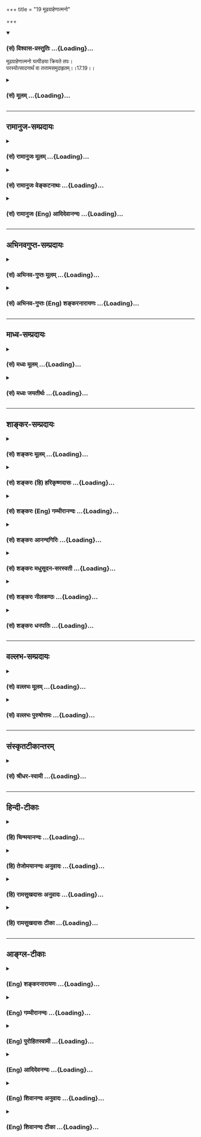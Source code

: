 +++
title = "19 मूढग्राहेणात्मनो"

+++
<div class="js_include" newlevelforh1="3" title="(सं) विश्वास-प्रस्तुतिः" unfilled url="/purANam/mahAbhAratam/06-bhIShma-parva/02-bhagavad-gItA-parva/saMskRtam/vishvAsa-prastutiH/17_shraddhA-traya-vibhA/19_mUDhagrAheNAtmano.md">
<details open><summary><h3>(सं) विश्वास-प्रस्तुतिः ...{Loading}...</h3></summary>

मूढग्राहेणात्मनो यत्पीडया क्रियते तपः।  
परस्योत्सादनार्थं वा तत्तामसमुदाहृतम्।।17.19।।
</details>
</div>
<div class="js_include collapsed" newlevelforh1="3" title="(सं) मूलम्" unfilled url="/purANam/mahAbhAratam/06-bhIShma-parva/02-bhagavad-gItA-parva/saMskRtam/mUlam/17_shraddhA-traya-vibhA/19_mUDhagrAheNAtmano.md">
<details><summary><h3>(सं) मूलम् ...{Loading}...</h3></summary>

मूढग्राहेणात्मनो यत्पीडया क्रियते तपः।  
परस्योत्सादनार्थं वा तत्तामसमुदाहृतम्।।17.19।।
</details>
</div>


_________________
## रामानुज-सम्प्रदायः
<div class="js_include collapsed" newlevelforh1="3" title="(सं) रामानुजः मूलम्" unfilled url="/purANam/mahAbhAratam/06-bhIShma-parva/02-bhagavad-gItA-parva/saMskRtam/rAmAnujaH/mUlam/17_shraddhA-traya-vibhA/19_mUDhagrAheNAtmano.md">
<details><summary><h3>(सं) रामानुजः मूलम् ...{Loading}...</h3></summary>

।।17.19।। मूढाः -- अविवेकिनः **मूढग्राहेण** मूढैः कृतेन अभिनिविशेन आत्मनः
शक्त्यादिकम् अपरीक्ष्य आत्म**पीडया यत् तपः क्रियते परस्य उत्सादनार्थं**
च यत् तपः क्रियते; तत् **तामसम् उदाहृतम्।**

</details>
</div>
<div class="js_include collapsed" newlevelforh1="3" title="(सं) रामानुजः वेङ्कटनाथः" unfilled url="/purANam/mahAbhAratam/06-bhIShma-parva/02-bhagavad-gItA-parva/saMskRtam/rAmAnujaH/venkaTanAthaH/17_shraddhA-traya-vibhA/19_mUDhagrAheNAtmano.md">
<details><summary><h3>(सं) रामानुजः वेङ्कटनाथः ...{Loading}...</h3></summary>

  
  
।।17.19।। अहितप्रवृत्तिहेतुभूतमूढत्वमहितेष्वेव हितत्वभ्रम
इत्यभिप्रायेणाऽऽह -- अविवेकिन इति। मूढानामभिनिवेशेनेति समासार्थः। तत्र
कर्तरि षष्ठीति सुव्यक्त्यर्थमाहमूढैः कृतेनाभिनिवेशेनेति।
सामान्येनोक्तमनुष्ठातरि विशिष्याऽऽहआत्मनः शक्त्यादिकमपरीक्ष्येति।
आदिशब्देन शास्त्रपर्युदस्तत्वम्;अशक्यानि दुरन्तानि समव्ययफलानि च।
असाध्यानि च वस्तूनि नारभेत विचक्षणाः। इत्याद्युक्तविषयदोषाश्च संगृहीताः।
अयथाबलारम्भादिरिहात्मपीडा; तेनाल्पपीडाकरयथाबलवतादिव्यवच्छेदः।
यथोक्तंसन्निरीक्ष्य बलाबलम् इति। स्मरन्ति चदेशं कालं तथाऽऽत्मानं
द्रव्याद्रव्यं प्रयोजनम्। उपपत्तिमवस्थां च ज्ञात्वा शौचं समाचरेत्
इत्यादि।  
  

</details>
</div>
<div class="js_include collapsed" newlevelforh1="3" title="(सं) रामानुजः (Eng) आदिदेवानन्दः" unfilled url="/purANam/mahAbhAratam/06-bhIShma-parva/02-bhagavad-gItA-parva/saMskRtam/rAmAnujaH/english/AdidevAnandaH/17_shraddhA-traya-vibhA/19_mUDhagrAheNAtmano.md">
<details><summary><h3>(सं) रामानुजः (Eng) आदिदेवानन्दः ...{Loading}...</h3></summary>

17.19 Deluded persons are those who lack correct understanding. That
austerity which is practised from deluded notion, viz., from the
obstinate determination by deluded persons, by self-torture regardless
of one's own capacity or which is performed for causing sufferings to
others - that is said to be Tamasika.

</details>
</div>


_________________
## अभिनवगुप्त-सम्प्रदायः
<div class="js_include collapsed" newlevelforh1="3" title="(सं) अभिनव-गुप्तः मूलम्" unfilled url="/purANam/mahAbhAratam/06-bhIShma-parva/02-bhagavad-gItA-parva/saMskRtam/abhinava-guptaH/mUlam/17_shraddhA-traya-vibhA/19_mUDhagrAheNAtmano.md">
<details><summary><h3>(सं) अभिनव-गुप्तः मूलम् ...{Loading}...</h3></summary>

।।17.17 -- 17.19।। श्रद्धयेत्यादि तामसमुदाहृतम् इत्यन्तम्। त्रिविधेऽपि
तपसि श्रद्धा। सात्त्विकस्य हि तन्मयी एव श्रद्धा। राजसस्य तु रजसि
दम्भादावेव श्रद्धा। तमोनिष्ठस्य पुनः परोत्सादनादावेव श्रद्धा। इति
त्रिविधमपि तपः श्रद्धयोपेतमिति मुनिराह।

</details>
</div>
<div class="js_include collapsed" newlevelforh1="3" title="(सं) अभिनव-गुप्तः (Eng) शङ्करनारायणः" unfilled url="/purANam/mahAbhAratam/06-bhIShma-parva/02-bhagavad-gItA-parva/saMskRtam/abhinava-guptaH/english/shankaranArAyaNaH/17_shraddhA-traya-vibhA/19_mUDhagrAheNAtmano.md">
<details><summary><h3>(सं) अभिनव-गुप्तः (Eng) शङ्करनारायणः ...{Loading}...</h3></summary>

17.17-19 Sraddhaya etc. upto tamasam udahrtam. There is faith in all the
three-fold austerity. the faith of a man of the Sattva is full of
austerity itself. The faith of a man of the Rajas is in the Rajas i.e,
showing (or hyprocricy) etc. But, the faith (or desire) of a man well
established in the Tamas is merely in ruining others. Thus the sage
speaks of all the three-fold austerity practised with faith.

</details>
</div>


_________________
## माध्व-सम्प्रदायः
<div class="js_include collapsed" newlevelforh1="3" title="(सं) मध्वः मूलम्" unfilled url="/purANam/mahAbhAratam/06-bhIShma-parva/02-bhagavad-gItA-parva/saMskRtam/madhvaH/mUlam/17_shraddhA-traya-vibhA/19_mUDhagrAheNAtmano.md">
<details><summary><h3>(सं) मध्वः मूलम् ...{Loading}...</h3></summary>

।।17.19।। Sri Madhvacharya did not comment on this sloka.,

</details>
</div>
<div class="js_include collapsed" newlevelforh1="3" title="(सं) मध्वः जयतीर्थः" unfilled url="/purANam/mahAbhAratam/06-bhIShma-parva/02-bhagavad-gItA-parva/saMskRtam/madhvaH/jayatIrthaH/17_shraddhA-traya-vibhA/19_mUDhagrAheNAtmano.md">
<details><summary><h3>(सं) मध्वः जयतीर्थः ...{Loading}...</h3></summary>

।।17.19।। Sri Jayatirtha did not comment on this sloka.  
  

</details>
</div>


_________________
## शाङ्कर-सम्प्रदायः
<div class="js_include collapsed" newlevelforh1="3" title="(सं) शङ्करः मूलम्" unfilled url="/purANam/mahAbhAratam/06-bhIShma-parva/02-bhagavad-gItA-parva/saMskRtam/shankaraH/mUlam/17_shraddhA-traya-vibhA/19_mUDhagrAheNAtmano.md">
<details><summary><h3>(सं) शङ्करः मूलम् ...{Loading}...</h3></summary>

।।17.19।। --,**मूढग्राहेण** अविवेकनिश्चयेन **आत्मनः पीडया यत् क्रियते
तपः परस्य उत्सादनार्थं** विनाशार्थं **वा; तत् तामसं** तपः
**उदाहृतम्**।। इदानीं दानत्रैविध्यम् उच्यते --,

</details>
</div>
<div class="js_include collapsed" newlevelforh1="3" title="(सं) शङ्करः (हि) हरिकृष्णदासः" unfilled url="/purANam/mahAbhAratam/06-bhIShma-parva/02-bhagavad-gItA-parva/saMskRtam/shankaraH/hindI/harikRShNadAsaH/17_shraddhA-traya-vibhA/19_mUDhagrAheNAtmano.md">
<details><summary><h3>(सं) शङ्करः (हि) हरिकृष्णदासः ...{Loading}...</h3></summary>

।।17.19।। जो तप अपने शरीरको पीड़ा पहुँचाकर या दूसरेका बुरा करनेके लिये
मूढ़तापूर्वक आग्रहसे अर्थात् अज्ञानपूर्वक निश्चयसे किया जाता है; वह
तामसी तप कहा गया है।

</details>
</div>
<div class="js_include collapsed" newlevelforh1="3" title="(सं) शङ्करः (Eng) गम्भीरानन्दः" unfilled url="/purANam/mahAbhAratam/06-bhIShma-parva/02-bhagavad-gItA-parva/saMskRtam/shankaraH/english/gambhIrAnandaH/17_shraddhA-traya-vibhA/19_mUDhagrAheNAtmano.md">
<details><summary><h3>(सं) शङ्करः (Eng) गम्भीरानन्दः ...{Loading}...</h3></summary>

17.19 Yat, that; tapah, austerity; which is kriyate, under-taken;
mudha-grahena, with a foolish intent, with a conviction arising out of
non-discriminating; pidaya, causing pain; atmanah, to oneself (to one's
body etc.); va, or; utsadanartham, for the destruction; parasya, of
another; tat, that; is udahrtam, said to be; an austerity tamasam, born
of tamas. Now the classification of charity is being spoken of:

</details>
</div>
<div class="js_include collapsed" newlevelforh1="3" title="(सं) शङ्करः आनन्दगिरिः" unfilled url="/purANam/mahAbhAratam/06-bhIShma-parva/02-bhagavad-gItA-parva/saMskRtam/shankaraH/AnandagiriH/17_shraddhA-traya-vibhA/19_mUDhagrAheNAtmano.md">
<details><summary><h3>(सं) शङ्करः आनन्दगिरिः ...{Loading}...</h3></summary>

।।17.19।। तामसं तपः संगृह्णाति -- **मूढेति।** मूढोऽत्यन्ताविवेकी तस्य
ग्राहो नामाग्रहोऽभिनिवेशस्तेनेत्याह -- **अविवेकेति।** आत्मनः स्वस्य
देहादेरित्यर्थः।

</details>
</div>
<div class="js_include collapsed" newlevelforh1="3" title="(सं) शङ्करः मधुसूदन-सरस्वती" unfilled url="/purANam/mahAbhAratam/06-bhIShma-parva/02-bhagavad-gItA-parva/saMskRtam/shankaraH/madhusUdana-sarasvatI/17_shraddhA-traya-vibhA/19_mUDhagrAheNAtmano.md">
<details><summary><h3>(सं) शङ्करः मधुसूदन-सरस्वती ...{Loading}...</h3></summary>

।।17.19।। मूढेति। मूढग्राहेणावेवेकातिशयकृतेन दुराग्रहेणात्मनो
देहेन्द्रियसंघातस्य पीडया यत्तपः क्रियते परस्योत्सादनार्थं वान्यस्य
विनाशार्थमभिचाररूपं वा तत्तामसमुदाहृतं शिष्टैः।

</details>
</div>
<div class="js_include collapsed" newlevelforh1="3" title="(सं) शङ्करः नीलकण्ठः" unfilled url="/purANam/mahAbhAratam/06-bhIShma-parva/02-bhagavad-gItA-parva/saMskRtam/shankaraH/nIlakaNThaH/17_shraddhA-traya-vibhA/19_mUDhagrAheNAtmano.md">
<details><summary><h3>(सं) शङ्करः नीलकण्ठः ...{Loading}...</h3></summary>

।।17.19।। मूढग्राहेणाविवेककृतेन दुराग्रहेण। आत्मनः शरीरस्य उत्सादनार्थं
विनाशार्थम्।

</details>
</div>
<div class="js_include collapsed" newlevelforh1="3" title="(सं) शङ्करः धनपतिः" unfilled url="/purANam/mahAbhAratam/06-bhIShma-parva/02-bhagavad-gItA-parva/saMskRtam/shankaraH/dhanapatiH/17_shraddhA-traya-vibhA/19_mUDhagrAheNAtmano.md">
<details><summary><h3>(सं) शङ्करः धनपतिः ...{Loading}...</h3></summary>

।।17.19।। एवं राजसं तप उक्त्वा तामसं तदाह। मूढग्राहेण अविवेकनिश्चयेन
यद्येते तपश्चरन्ति तर्ह्यहमप्येतत्तपसोऽधिकं
करिष्यामीत्येवमादिरुपेणात्मनः पीडया परस्योत्सादनार्थं वा एतादृशोऽयं
कायिकवाचिकमानसतपोयुक्तोऽतोऽस्याज्ञापालनेनास्मदीयं कार्यं सर्वं
सेत्स्यतीति बुद्धिं राजादीनामुत्पाद्य परस्य शत्रोर्नाशार्थं वा यत्तपः
क्रियते तत्तामसमुदाहृतं शिष्टैः।

</details>
</div>


_________________
## वल्लभ-सम्प्रदायः
<div class="js_include collapsed" newlevelforh1="3" title="(सं) वल्लभः मूलम्" unfilled url="/purANam/mahAbhAratam/06-bhIShma-parva/02-bhagavad-gItA-parva/saMskRtam/vallabhaH/mUlam/17_shraddhA-traya-vibhA/19_mUDhagrAheNAtmano.md">
<details><summary><h3>(सं) वल्लभः मूलम् ...{Loading}...</h3></summary>

।।17.19।। Sri Vallabhacharya did not comment on this sloka.

</details>
</div>
<div class="js_include collapsed" newlevelforh1="3" title="(सं) वल्लभः पुरुषोत्तमः" unfilled url="/purANam/mahAbhAratam/06-bhIShma-parva/02-bhagavad-gItA-parva/saMskRtam/vallabhaH/puruShottamaH/17_shraddhA-traya-vibhA/19_mUDhagrAheNAtmano.md">
<details><summary><h3>(सं) वल्लभः पुरुषोत्तमः ...{Loading}...</h3></summary>

  
  
।।17.19।। तामसमाह -- मूढेति। मूढग्राहेण मूर्खताजनितदुराग्रहेण आत्मना
जीवस्य पीडया यत्तपः क्रियते; वा परस्योत्सादनार्थं अन्यस्य विनाशार्थं
तत्तामसमुदाहृतं; सम्यक् न युक्तमित्यर्थः।  
  

</details>
</div>


_________________
## संस्कृतटीकान्तरम्
<div class="js_include collapsed" newlevelforh1="3" title="(सं) श्रीधर-स्वामी" unfilled url="/purANam/mahAbhAratam/06-bhIShma-parva/02-bhagavad-gItA-parva/saMskRtam/shrIdhara-svAmI/17_shraddhA-traya-vibhA/19_mUDhagrAheNAtmano.md">
<details><summary><h3>(सं) श्रीधर-स्वामी ...{Loading}...</h3></summary>

।।17.19।। तामसं तप आह **-- मूढेति।** मूढग्राहेणाविवेककृतेन
दुराग्रहेणात्मनः पीडया यत्तपः क्रियते परस्योत्सादनार्थं वाऽन्यस्य
विनाशार्थमभिचाररूपं तत्तामसमुदाहृतं कथितम्।

</details>
</div>


_________________
## हिन्दी-टीकाः
<div class="js_include collapsed" newlevelforh1="3" title="(हि) चिन्मयानन्दः" unfilled url="/purANam/mahAbhAratam/06-bhIShma-parva/02-bhagavad-gItA-parva/hindI/chinmayAnandaH/17_shraddhA-traya-vibhA/19_mUDhagrAheNAtmano.md">
<details><summary><h3>(हि) चिन्मयानन्दः ...{Loading}...</h3></summary>

।।17.19।। इस श्लोक का अर्थ स्वत स्पष्ट है। एक तपस्वी साधक को तप के
वास्तविक स्वरूप; उसके प्रयोजन तथा विधि का सम्यक् ज्ञान होना चाहिए। इस
ज्ञान के अभाव में साधक अपने व्यक्तित्व के सुगठन तथा आत्मसाक्षात्कार के
मार्ग पर अग्रसर नहीं हो सकता। वेदोपदिष्ट तप का विपरीत अर्थ समझने पर
मनुष्य उसके द्वारा केवल स्वयं को ही पीड़ित कर सकता है। ऐसे आत्मपीड़न से
शुद्ध आत्मा का सौन्दर्य अभिव्यक्त नहीं हो सकता वह तो हमारे पूर्णस्वरूप
का केवल उपाहासास्पद व्यंगचित्र ही चित्रित कर सकता है। मूढ़ तामस तप का फल
कुरूप व्यक्तित्व; विकृत भावनाएं और हीन आदर्श ही हो सकता है। दान के भी तीन
प्रकार होते हैं; जिन्हें अगले श्लोक में बताया जा रहा है

</details>
</div>
<div class="js_include collapsed" newlevelforh1="3" title="(हि) तेजोमयानन्दः अनुवादः" unfilled url="/purANam/mahAbhAratam/06-bhIShma-parva/02-bhagavad-gItA-parva/hindI/tejomayAnandaH/anuvAdaH/17_shraddhA-traya-vibhA/19_mUDhagrAheNAtmano.md">
<details><summary><h3>(हि) तेजोमयानन्दः अनुवादः ...{Loading}...</h3></summary>

।।17.19।। जो तप मूढ़तापूर्वक स्वयं को पीड़ित करते हुए अथवा अन्य लोगों के
नाश के लिए किया जाता है, वह तप तामस कहा गया है।।

</details>
</div>
<div class="js_include collapsed" newlevelforh1="3" title="(हि) रामसुखदासः अनुवादः" unfilled url="/purANam/mahAbhAratam/06-bhIShma-parva/02-bhagavad-gItA-parva/hindI/rAmasukhadAsaH/anuvAdaH/17_shraddhA-traya-vibhA/19_mUDhagrAheNAtmano.md">
<details><summary><h3>(हि) रामसुखदासः अनुवादः ...{Loading}...</h3></summary>

।।17.19।। जो तप मूढ़तापूर्वक हठसे अपनेको पीड़ा देकर अथवा दूसरोंको कष्ट
देनेके लिये किया जाता है, वह तप तामस कहा गया है।

</details>
</div>
<div class="js_include collapsed" newlevelforh1="3" title="(हि) रामसुखदासः टीका" unfilled url="/purANam/mahAbhAratam/06-bhIShma-parva/02-bhagavad-gItA-parva/hindI/rAmasukhadAsaH/TIkA/17_shraddhA-traya-vibhA/19_mUDhagrAheNAtmano.md">
<details><summary><h3>(हि) रामसुखदासः टीका ...{Loading}...</h3></summary>

।।17.19।।***व्याख्या --***  **मूढग्राहेणात्मनो यत्पीडया क्रियते तपः
--** तामस तपमें मूढ़तापूर्वक आग्रह होनेसे अपनेआपको पीड़ा देकर तप किया
जाता है। तामस मनुष्योंमें मूढ़ताकी प्रधानता रहती है अतः जिसमें शरीरको;
मनको कष्ट हो; उसीको वे तप मानते हैं।**परस्योत्सादनार्थं वा --** अथवा वे
दूसरोंको दुःख देनेके लिये तप करते हैं। उनका भाव रहता है कि शक्ति प्राप्त
करनेके लिये तप (संयम आदि) करनेमें मुझे भले ही कष्ट सहना पड़े; पर
दूसरोंको नष्टभ्रष्ट तो करना ही है। तामस मनुष्य दूसरोंको दुःख देनेके लिये
उन तीन (कायिक; वाचिक और मानसिक) तपोंके आंशिक भागके सिवाय मनमाने ढंगसे
उपवास करना; शीतघामको सहना आदि तप भी कर सकता है।**तत्तामसमुदाहृतम् --**
तामस मनुष्यका उद्देश्य ही दूसरोंको कष्ट देनेका; उनका अनिष्ट करनेका रहता
है। अतः ऐसे उद्देश्यसे किया गया तप तामस कहलाता है। \[सात्त्विक मनुष्य
फलकी इच्छा न रखकर परमश्रद्धासे तप करता है; इसलिये वास्तवमें वही मनुष्य
कहलानेलायक हैं। राजस मनुष्य सत्कार; मान; पूजा तथा दम्भके लिये तप करता
है; इसलिये वह मनुष्य कहलानेलायक नहीं है क्योंकि सत्कार; मान आदि तो
पशुपक्षियोंको भी प्रिय लगते हैं और वे बेचारे दम्भ भी नहीं करते तामस
मनुष्य तो पशुओंसे भी नीचे हैं क्योंकि पशुपक्षी स्वयं दुःख पाकर दूसरोंको
दुःख तो नहीं देते; पर यह तामस मनुष्य तो स्वयं दुःख पाकर दूसरोंको दुःख
देता है। \]  
  
***सम्बन्ध --***  अब भगवान् आगेके तीन श्लोकोंमें क्रमशः सात्त्विक;
राजस और तामस दानके लक्षण बताते हैं।

</details>
</div>


_________________
## आङ्ग्ल-टीकाः
<div class="js_include collapsed" newlevelforh1="3" title="(Eng) शङ्करनारायणः" unfilled url="/purANam/mahAbhAratam/06-bhIShma-parva/02-bhagavad-gItA-parva/english/shankaranArAyaNaH/17_shraddhA-traya-vibhA/19_mUDhagrAheNAtmano.md">
<details><summary><h3>(Eng) शङ्करनारायणः ...{Loading}...</h3></summary>

17.19. What austerity is practised with foolish obstinacy \[and\] with
self-torture only in order to destroy other person-that is declared to
be of the Tamas.

</details>
</div>
<div class="js_include collapsed" newlevelforh1="3" title="(Eng) गम्भीरानन्दः" unfilled url="/purANam/mahAbhAratam/06-bhIShma-parva/02-bhagavad-gItA-parva/english/gambhIrAnandaH/17_shraddhA-traya-vibhA/19_mUDhagrAheNAtmano.md">
<details><summary><h3>(Eng) गम्भीरानन्दः ...{Loading}...</h3></summary>

17.19 That austerity which is undertaken with a foolish intent, by
causing pain to oneself, or for the destruction of others-that is said
to be born of tamas.

</details>
</div>
<div class="js_include collapsed" newlevelforh1="3" title="(Eng) पुरोहितस्वामी" unfilled url="/purANam/mahAbhAratam/06-bhIShma-parva/02-bhagavad-gItA-parva/english/purohitasvAmI/17_shraddhA-traya-vibhA/19_mUDhagrAheNAtmano.md">
<details><summary><h3>(Eng) पुरोहितस्वामी ...{Loading}...</h3></summary>

17.19 Austerity done under delusion, and accompanied with sorcery or
torture to oneself or another, may be assumed to spring from Ignorance.

</details>
</div>
<div class="js_include collapsed" newlevelforh1="3" title="(Eng) आदिदेवनन्दः" unfilled url="/purANam/mahAbhAratam/06-bhIShma-parva/02-bhagavad-gItA-parva/english/AdidevanandaH/17_shraddhA-traya-vibhA/19_mUDhagrAheNAtmano.md">
<details><summary><h3>(Eng) आदिदेवनन्दः ...{Loading}...</h3></summary>

17.19 That austerity which is practised from deluded notions by means of
self-torture or in order to injure another is said to be Tamasika.

</details>
</div>
<div class="js_include collapsed" newlevelforh1="3" title="(Eng) शिवानन्दः अनुवादः" unfilled url="/purANam/mahAbhAratam/06-bhIShma-parva/02-bhagavad-gItA-parva/english/shivAnandaH/anuvAdaH/17_shraddhA-traya-vibhA/19_mUDhagrAheNAtmano.md">
<details><summary><h3>(Eng) शिवानन्दः अनुवादः ...{Loading}...</h3></summary>

17.19 That austerity which is practised out of a foolish notion, with
self-torture, or for the purpose of destroying another, is declared to
be Tamasic.

</details>
</div>
<div class="js_include collapsed" newlevelforh1="3" title="(Eng) शिवानन्दः टीका" unfilled url="/purANam/mahAbhAratam/06-bhIShma-parva/02-bhagavad-gItA-parva/english/shivAnandaH/TIkA/17_shraddhA-traya-vibhA/19_mUDhagrAheNAtmano.md">
<details><summary><h3>(Eng) शिवानन्दः टीका ...{Loading}...</h3></summary>

17.19 मूढग्राहेण out of a foolish notion; आत्मनः of the self; यत् which;
पीडया with torture; क्रियते is practised; तपः austerity; परस्य of
another; उत्सादनार्थम् for the purpose of destroying; वा or; तत् that;
तामसम् Tamasic; उदाहृतम् is declared.Commentary Some burn sulphur in a
pot and place it on their head. Some thrust hooks of iron into their
flesh. Some hang themselves with their head downwards over fire and
swallow smoke. Some stand in cold water immersed up to the neck. Some
torture the body by lighting fires on the four sides (with the sun as
the fifth fire -- this is known as the Panchagni Tapas). Some sit in the
centre of a circle of fire. Such austerities are Tamasic. These will not
help one to attain knowledge of the Self.

</details>
</div>
